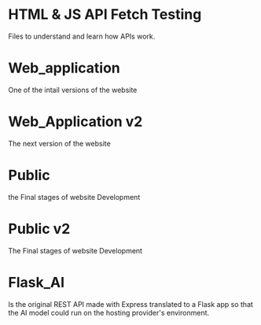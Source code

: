 
# HTML & JS API Fetch Testing 
Files to understand and learn how APIs work. 

# Web_application 
One of the intail versions of the website

# Web_Application v2
The next version of the website

# Public 
the Final stages of website Development

# Public v2
The Final stages of website Development 

# Flask_AI 

Is the original REST API made with Express translated to a Flask app so that the AI model could run on the hosting provider's environment.
